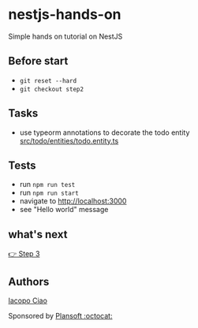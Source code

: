 # nestjs-hands-on

Simple hands on tutorial on NestJS

## Before start

- `git reset --hard`
- `git checkout step2`

## Tasks

- use typeorm annotations to decorate the todo entity [src/todo/entities/todo.entity.ts](src/todo/entities/todo.entity.ts)

## Tests

- run `npm run test`
- run `npm run start`
- navigate to [http://localhost:3000](http://localhost:3000)
- see "Hello world" message

## what's next

[:point_right: Step 3](https://github.com/KernelPanic92/nestjs-hands-on/tree/step3)

## Authors

[Iacopo Ciao](http://github.com/KernelPanic92)

Sponsored by [Plansoft :octocat:](https://github.com/plansoft-it/)
